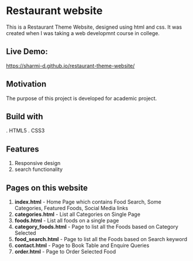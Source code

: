 # Restaurant website
This is a Restaurant Theme Website, designed using html and css.
It was created when I was taking a web developmnt course in college.

## Live Demo:
https://sharmi-d.github.io/restaurant-theme-website/

## Motivation
The purpose of this project is developed for academic project. 

## Build with
. HTML5
. CSS3

## Features
1. Responsive design
2. search functionality


## Pages on this website
1. **index.html** - Home Page which contains Food Search, Some Categories, Featured Foods, Social Media links
2. **categories.html** - List all Categories on Single Page
3. **foods.html** - List all foods on a single page
5. **category_foods.html** - Page to list all the Foods based on Category Selected
6. **food_search.html** - Page to list all the Foods based on Search keyword
6. **contact.html** - Page to Book Table and Enquire Queries 
7. **order.html** - Page to Order Selected Food
